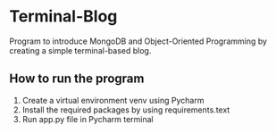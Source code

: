 # Terminal-Blog
Program to introduce MongoDB and Object-Oriented Programming by creating a simple terminal-based blog.


## How to run the program
1. Create a virtual environment venv using Pycharm
2. Install the required packages by using requirements.text
3. Run app.py file in Pycharm terminal
